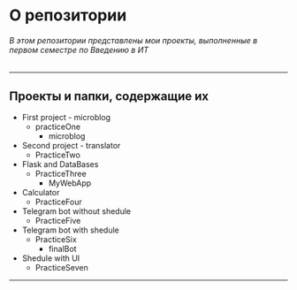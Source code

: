 # О репозитории
###### В этом репозитории представлены мои проекты, выполненные в первом семестре по Введению в ИТ
___
## Проекты и папки, содержащие их
* First project - microblog
    * practiceOne
        * microblog
* Second project - translator
    * PracticeTwo
* Flask and DataBases
    * PracticeThree
        * MyWebApp
* Calculator
    * PracticeFour
* Telegram bot without shedule
    * PracticeFive
* Telegram bot with shedule
    * PracticeSix
        * finalBot
* Shedule with UI
    * PracticeSeven
___
